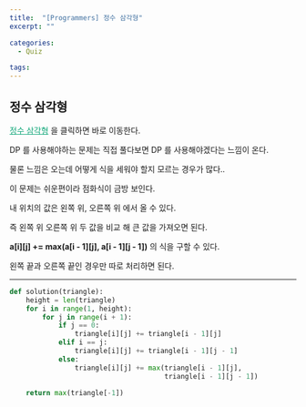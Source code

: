 ```yaml
---
title:  "[Programmers] 정수 삼각형"
excerpt: ""

categories:
  - Quiz

tags:
---
```


## 정수 삼각형

<a href="https://programmers.co.kr/learn/courses/30/lessons/43105" style="color:#0FA678">정수 삼각형</a> 을 클릭하면 바로 이동한다.

DP 를 사용해야하는 문제는 직접 풀다보면 DP 를 사용해야겠다는 느낌이 온다.

물론 느낌은 오는데 어떻게 식을 세워야 할지 모르는 경우가 많다..

이 문제는 쉬운편이라 점화식이 금방 보인다.

내 위치의 값은 왼쪽 위, 오른쪽 위 에서 올 수 있다.

즉 왼쪽 위 오른쪽 위 두 값을 비교 해 큰 값을 가져오면 된다.

**a\[i][j] += max(a\[i - 1][j], a\[i - 1][j - 1])** 의 식을 구할 수 있다.

왼쪽 끝과 오른쪽 끝인 경우만 따로 처리하면 된다.

---

```python
def solution(triangle):
	height = len(triangle)
	for i in range(1, height):
		for j in range(i + 1):
			if j == 0:
				triangle[i][j] += triangle[i - 1][j]
			elif i == j:
				triangle[i][j] += triangle[i - 1][j - 1]
			else:
				triangle[i][j] += max(triangle[i - 1][j], 
									  triangle[i - 1][j - 1])

	return max(triangle[-1])
```

 <br>

